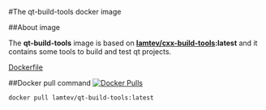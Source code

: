 #The qt-build-tools docker image

##About image

The __qt-build-tools__ image is based on [__lamtev/cxx-build-tools__](https://hub.docker.com/r/lamtev/cxx-build-tools/)__:latest__ and it contains some tools to build and test qt projects.

[Dockerfile](https://github.com/lamtev/build-tools-dockers/blob/master/qt-build-tools/Dockerfile)

##Docker pull command [![Docker Pulls](https://img.shields.io/docker/pulls/lamtev/qt-build-tools.svg?style=flat-square)](https://hub.docker.com/r/lamtev/qt-build-tools/)

`docker pull lamtev/qt-build-tools:latest`
